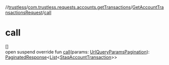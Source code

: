 //[trustless](../../../index.md)/[com.trustless.requests.accounts.getTransactions](../index.md)/[GetAccountTransactionsRequest](index.md)/[call](call.md)

# call

[]\
open suspend override fun [call](call.md)(params: [UrlQueryParamsPagination](../../com.trustless.requests.accounts.getAccounts/-url-query-params-pagination/index.md)): [PaginatedResponse](../../com.trustless.paginator/-paginated-response/index.md)&lt;[List](https://kotlinlang.org/api/latest/jvm/stdlib/kotlin.collections/-list/index.html)&lt;[StaqAccountTransaction](../../com.trustless.requests.accounts/-staq-account-transaction/index.md)&gt;&gt;
